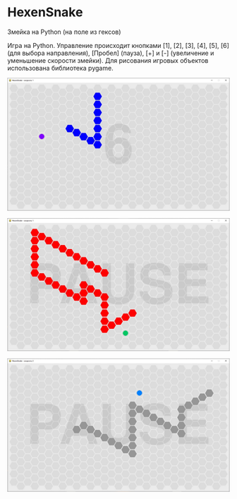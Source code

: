 # HexenSnake
Змейка на Python (на поле из гексов)

Игра на Python. Управление происходит кнопками [1], [2], [3], [4], [5], [6] (для выбора направления), [Пробел] (пауза), [+] и [-] (увеличение и уменьшение скорости змейки).
Для рисования игровых объектов использована библиотека pygame.

![screenshot](screenshots/screen1.jpg)

![screenshot](screenshots/screen2.jpg)

![screenshot](screenshots/screen3.jpg)
